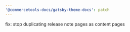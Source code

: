```yaml
---
'@commercetools-docs/gatsby-theme-docs': patch
---
```


fix: stop duplicating release note pages as content pages
